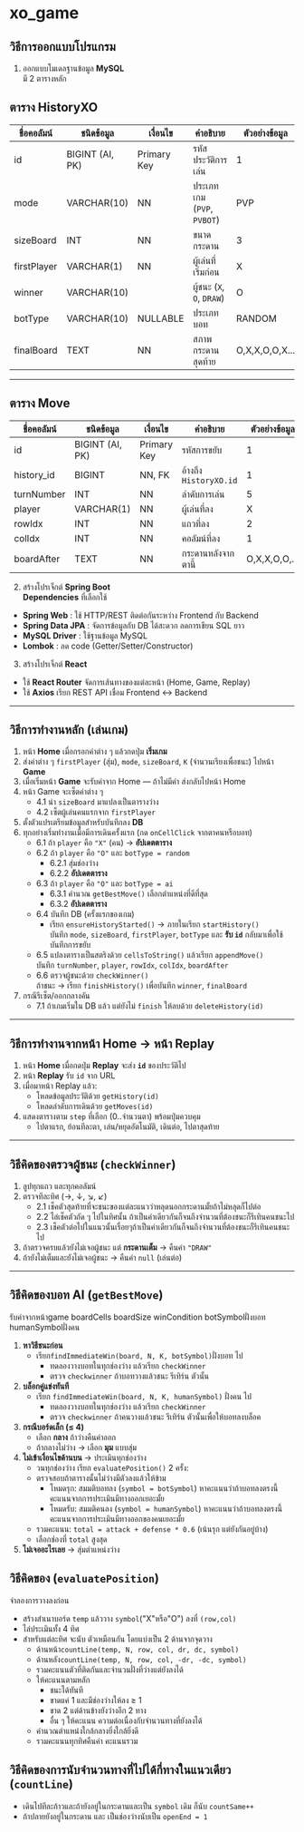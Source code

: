# xo_game

## วิธีการออกแบบโปรแกรม

1) ออกแบบโมเดลฐานข้อมูล **MySQL**  
มี 2 ตารางหลัก

## ตาราง HistoryXO

| ชื่อคอลัมน์    | ชนิดข้อมูล     | เงื่อนไข         | คำอธิบาย             | ตัวอย่างข้อมูล |
|-----------------|----------------|------------------|----------------------|----------------|
| id              | BIGINT (AI, PK)| Primary Key      | รหัสประวัติการเล่น  | 1              |
| mode            | VARCHAR(10)    | NN               | ประเภทเกม (`PVP`, `PVBOT`) | PVP |
| sizeBoard       | INT            | NN               | ขนาดกระดาน          | 3              |
| firstPlayer     | VARCHAR(1)     | NN               | ผู้เล่นที่เริ่มก่อน  | X              |
| winner          | VARCHAR(10)    |                  | ผู้ชนะ (`X`, `O`, `DRAW`) | O |
| botType         | VARCHAR(10)    | NULLABLE         | ประเภทบอท            | RANDOM             |
| finalBoard      | TEXT           | NN               | สภาพกระดานสุดท้าย   | O,X,X,O,O,X... |

---

## ตาราง Move

| ชื่อคอลัมน์    | ชนิดข้อมูล     | เงื่อนไข         | คำอธิบาย             | ตัวอย่างข้อมูล |
|-----------------|----------------|------------------|----------------------|----------------|
| id              | BIGINT (AI, PK)| Primary Key      | รหัสการขยับ         | 1              |
| history_id      | BIGINT         | NN, FK           | อ้างถึง `HistoryXO.id` | 1 |
| turnNumber      | INT            | NN               | ลำดับการเล่น         | 5              |
| player          | VARCHAR(1)     | NN               | ผู้เล่นที่ลง         | X              |
| rowIdx          | INT            | NN               | แถวที่ลง             | 2              |
| colIdx          | INT            | NN               | คอลัมน์ที่ลง        | 1              |
| boardAfter      | TEXT           | NN               | กระดานหลังจากตานี้   | O,X,X,O,O,...  |


2) สร้างโปรเจ็กต์ **Spring Boot**  
**Dependencies** ที่เลือกใช้
- **Spring Web** : ใช้ HTTP/REST ติดต่อกันระหว่าง Frontend กับ Backend  
- **Spring Data JPA** : จัดการข้อมูลกับ DB ได้สะดวก ลดการเขียน SQL ยาว  
- **MySQL Driver** : ใช้ฐานข้อมูล MySQL  
- **Lombok** : ลด code (Getter/Setter/Constructor)

3) สร้างโปรเจ็กต์ **React**
- ใช้ **React Router** จัดการเส้นทางของแต่ละหน้า (Home, Game, Replay)
- ใช้ **Axios** เรียก REST API เชื่อม Frontend ↔ Backend

---

## วิธีการทำงานหลัก (เล่นเกม)

1. หน้า **Home** เมื่อกรอกค่าต่าง ๆ แล้วกดปุ่ม **เริ่มเกม**  
2. ส่งค่าต่าง ๆ `firstPlayer` (สุ่ม), `mode`, `sizeBoard`, `K` (จำนวนเรียงเพื่อชนะ) ไปหน้า **Game**  
3. เมื่อเริ่มหน้า **Game** จะรับค่าจาก Home — ถ้าไม่มีค่า ส่งกลับไปหน้า Home  
4. หน้า Game จะเซ็ตค่าต่าง ๆ  
   - 4.1 นำ `sizeBoard` มาแปลงเป็นตารางว่าง  
   - 4.2 เซ็ตผู้เล่นคนแรกจาก `firstPlayer`  
5. ตั้งตัวแปรเตรียมข้อมูลสำหรับบันทึกลง **DB**  
6. ทุกอย่างเริ่มทำงานเมื่อมีการเดินครั้งแรก (กด `onCellClick` จากตาคนหรือบอท)
   - 6.1 ถ้า `player` คือ `"X"` (คน) → **อัปเดตตาราง**
   - 6.2 ถ้า `player` คือ `"O"` และ `botType = random`
       - 6.2.1 สุ่มช่องว่าง  
       - 6.2.2 **อัปเดตตาราง**
   - 6.3 ถ้า `player` คือ `"O"` และ `botType = ai`
       - 6.3.1 คำนวณ `getBestMove()` เลือกตำแหน่งที่ดีที่สุด  
       - 6.3.2 **อัปเดตตาราง**
   - 6.4 บันทึก DB (ครั้งแรกของเกม)
       - เรียก `ensureHistoryStarted()` → ภายในเรียก `startHistory()`  
         บันทึก `mode`, `sizeBoard`, `firstPlayer`, `botType` และ **รับ `id`** กลับมาเพื่อใช้บันทึกการขยับ
   - 6.5 แปลงตารางเป็นสตริงด้วย `cellsToString()` แล้วเรียก `appendMove()`  
       บันทึก `turnNumber`, `player`, `rowIdx`, `colIdx`, `boardAfter`
   - 6.6 ตรวจผู้ชนะด้วย `checkWinner()`  
       ถ้าชนะ → เรียก `finishHistory()` เพื่อบันทึก `winner`, `finalBoard`
7. กรณีรีเซ็ต/ออกกลางคัน
   - 7.1 ถ้าเกมเริ่มใน DB แล้ว แต่ยังไม่ `finish` ให้ลบด้วย `deleteHistory(id)`

---

## วิธีการทำงานจากหน้า Home → หน้า Replay

1. หน้า **Home** เมื่อกดปุ่ม **Replay** จะส่ง **`id`** ของประวัติไป  
2. หน้า **Replay** รับ `id` จาก URL  
3. เมื่อมาหน้า Replay แล้ว:
   - โหลดข้อมูลประวัติด้วย `getHistory(id)`
   - โหลดลำดับการเดินด้วย `getMoves(id)`
4. แสดงตารางตาม `step` ที่เลือก (0..จำนวนตา) พร้อมปุ่มควบคุม  
   - ไปตาแรก, ย้อนทีละตา, เล่น/หยุดอัตโนมัติ, เดินต่อ, ไปตาสุดท้าย

---

## วิธีคิดของตรวจผู้ชนะ (`checkWinner`)

1. ลูปทุกแถว และทุกคอลัมน์  
2. ตรวจทีละทิศ (→, ↓, ↘, ↙)
   - 2.1 เช็คตัวสุดท้ายที่จะชนะของแต่ละแนวว่าหลุดนอกกระดานมั้ยถ้าไม่หลุดก็ไปต่อ
   - 2.2 ไล่เช็คตัวถัด ๆ ไปในทิศนั้น ถ้าเป็นค่าเดียวกันก็จนถึงจำนวนที่ต้องชนะก็รีเทินคนชนะไป  
   - 2.3 เช็คตัวต่อไปในแนวนั้นเรื่อยๆถ้าเป็นค่าเดียวกันก็จนถึงจำนวนที่ต้องชนะก็รีเทินคนชนะไป
3. ถ้าตรวจครบแล้วยังไม่เจอผู้ชนะ แต่ **กระดานเต็ม** → คืนค่า `"DRAW"`
4. ถ้ายังไม่เต็มและยังไม่เจอผู้ชนะ → คืนค่า `null` (เล่นต่อ)

---

## วิธีคิดของบอท AI (`getBestMove`)
รับค่าจากหน้าgame boardCells boardSize winCondition botSymbolฝั่งบอท  humanSymbolฝั่งคน
1. **หาวิธีชนะก่อน**  
   - เรียก`findImmediateWin(board, N, K, botSymbol)`ฝั่งบอท ไป
      - ทดลองวางบอทในทุกช่องว่าง แล้วเรียก `checkWinner`
      - ตรวจ `checkwinner` ถ้าบอทวางแล้วชนะ รีเทิร์น ตัวนั้น
2. **บล็อกคู่แข่งทันที**  
   - เรียก `findImmediateWin(board, N, K, humanSymbol)` ฝั่งคน ไป
      - ทดลองวางบอทในทุกช่องว่าง แล้วเรียก `checkWinner`
      - ตรวจ `checkwinner` ถ้าคนวางแล้วชนะ รีเทิร์น ตัวนั้นเพื่อให้บอทลงบล็อค
3. **กรณีบอร์ดเล็ก (≤ 4)**  
   - เลือก **กลาง** ถ้าว่างคืนค่าออก
   - ถ้ากลางไม่ว่าง → เลือก **มุม** แบบสุ่ม
4. **ไม่เข้าเงื่อนไขด้านบน** → ประเมินทุกช่องว่าง  
   - วนทุกช่องว่าง เรียก `evaluatePosition()` 2 ครั้ง:
   - ตรวจสอบถ้าตารางนั้นไม่ว่างมีตัวลงแล้วให้ข้าม
     - โหมดรุก: สมมติบอทลง (`symbol = botSymbol`) หาคะแนนว่าถ้าบอทลงตรงนี้คะแนนจากการประเมินมีทางออกเยอะมั้ย
     - โหมดรับ: สมมติคนลง (`symbol = humanSymbol`) หาคะแนนว่าถ้าบอทลงตรงนี้คะแนนจากการประเมินมีทางออกของคนเยอะมั้ย
   - รวมคะแนน: `total = attack + defense * 0.6` (เน้นรุก แต่ยังกันอยู่บ้าง)
   - เลือกช่องที่ `total` สูงสุด
5. **ไม่เจออะไรเลย** → สุ่มตำแหน่งว่าง

## วิธีคิดของ (`evaluatePosition`)
จำลองการวางลงก่อน
   - สร้างสำเนาบอร์ด `temp` แล้ววาง `symbol`("X"หรือ"O") ลงที่ `(row,col)`
   - ไล่ประเมินทั้ง 4 ทิศ
   - สำหรับแต่ละทิศ จะนับ ตัวเหมือนกัน โดยแบ่งเป็น 2 ด้านจากจุดวาง
      - ด้านหน้า`countLine(temp, N, row, col, dr, dc, symbol)`
      - ด้านหลัง`countLine(temp, N, row, col, -dr, -dc, symbol)`
      - รวมคะแนนตัวที่ติดกันและจำนวนฝั่งที่ว่างแต่ยังลงได้
      - ให้คะแนนตามหลัก
         - ชนะได้ทันที
         - ขาดแค่ 1 และมีช่องว่างให้ลง ≥ 1
         - ขาด 2 แต่ด้านข้างยังว่างอีก 2 ทาง 
         - อื่น ๆ ให้คะแนน ความต่อเนื่องกับจำนวนทางที่ยังลงได้
      - คำนวณตำแหน่งใกล้กลางยิ่งใกล้ยิ่งดี
      - รวมคะแนนทุกทิศคืนค่า คะแนนรวม

## วิธีคิดของการนับจำนวนทางที่ไปได้กี่ทางในแนวเดียว (`countLine`)
   - เดินไปทีละก้าวและถ้ายังอยู่ในกระดานและเป็น `symbol` เดิม ก็นับ `countSame++`
   - ถ้าปลายยังอยู่ในกระดาน และ เป็นช่องว่างนับเป็น `openEnd = 1`
